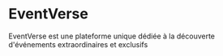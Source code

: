 # EventVerse
EventVerse est une plateforme unique dédiée à la découverte d'événements extraordinaires et exclusifs

